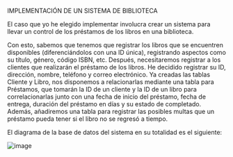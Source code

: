 IMPLEMENTACIÓN DE UN SISTEMA DE BIBLIOTECA

El caso que yo he elegido implementar involucra crear un sistema para llevar un control de los préstamos de los libros en una biblioteca. 

Con esto, sabemos que tenemos que registrar los libros que se encuentren disponibles (diferenciándolos con una ID única), registrando aspectos como su título, género, código ISBN, etc.
Después, necesitaremos registrar a los clientes que realizarán el préstamo de los libros. He decidido registrar su ID, dirección, nombre, teléfono y correo electrónico.
Ya creadas las tablas Cliente y Libro, nos disponemos a relacionarlas mediante una tabla para Préstamos, que tomarán la ID de un cliente y la ID de un libro para correlacionarlas junto con una fecha de inicio del préstamo, fecha de entrega, duración del préstamo en días y su estado de completado.
Además, añadiremos una tabla para registrar las posibles multas que un préstamo pueda tener si el libro no se regresó a tiempo.

El diagrama de la base de datos del sistema en su totalidad es el siguiente:


![image](https://github.com/jd-becerra/Proyecto-ProgramacionParaWeb/assets/112126654/9b8e752b-ab44-4bdd-b324-c010980c1a50)
